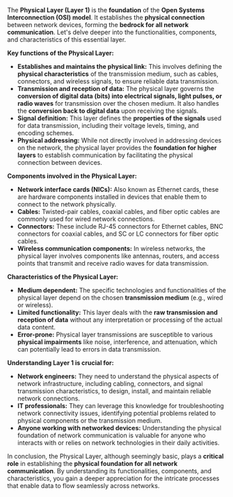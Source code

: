 The **Physical Layer (Layer 1)** is the **foundation** of the **Open Systems Interconnection (OSI) model**. It establishes the **physical connection** between network devices, forming the **bedrock for all network communication**. Let's delve deeper into the functionalities, components, and characteristics of this essential layer.

**Key functions of the Physical Layer:**

- **Establishes and maintains the physical link:** This involves defining the **physical characteristics** of the transmission medium, such as cables, connectors, and wireless signals, to ensure reliable data transmission.
- **Transmission and reception of data:** The physical layer governs the **conversion of digital data (bits) into electrical signals, light pulses, or radio waves** for transmission over the chosen medium. It also handles the **conversion back to digital data** upon receiving the signals.
- **Signal definition:** This layer defines the **properties of the signals** used for data transmission, including their voltage levels, timing, and encoding schemes.
- **Physical addressing:** While not directly involved in addressing devices on the network, the physical layer provides the **foundation for higher layers** to establish communication by facilitating the physical connection between devices.

**Components involved in the Physical Layer:**

- **Network interface cards (NICs):** Also known as Ethernet cards, these are hardware components installed in devices that enable them to connect to the network physically.
- **Cables:** Twisted-pair cables, coaxial cables, and fiber optic cables are commonly used for wired network connections.
- **Connectors:** These include RJ-45 connectors for Ethernet cables, BNC connectors for coaxial cables, and SC or LC connectors for fiber optic cables.
- **Wireless communication components:** In wireless networks, the physical layer involves components like antennas, routers, and access points that transmit and receive radio waves for data transmission.

**Characteristics of the Physical Layer:**

- **Medium dependent:** The specific technologies and functionalities of the physical layer depend on the chosen **transmission medium** (e.g., wired or wireless).
- **Limited functionality:** This layer deals with the **raw transmission and reception of data** without any interpretation or processing of the actual data content.
- **Error-prone:** Physical layer transmissions are susceptible to various **physical impairments** like noise, interference, and attenuation, which can potentially lead to errors in data transmission.

**Understanding Layer 1 is crucial for:**

- **Network engineers:** They need to understand the physical aspects of network infrastructure, including cabling, connectors, and signal transmission characteristics, to design, install, and maintain reliable network connections.
- **IT professionals:** They can leverage this knowledge for troubleshooting network connectivity issues, identifying potential problems related to physical components or the transmission medium.
- **Anyone working with networked devices:** Understanding the physical foundation of network communication is valuable for anyone who interacts with or relies on network technologies in their daily activities.

In conclusion, the Physical Layer, although seemingly basic, plays a **critical role** in establishing the **physical foundation for all network communication**. By understanding its functionalities, components, and characteristics, you gain a deeper appreciation for the intricate processes that enable data to flow seamlessly across networks.